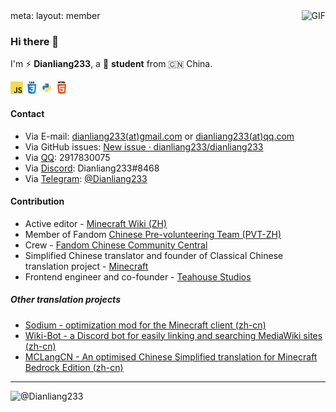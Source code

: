 <route lang="yaml">
meta:
  layout: member
</route>

<img align="right" alt="GIF" src="https://i.pinimg.com/originals/e4/26/70/e426702edf874b181aced1e2fa5c6cde.gif" />

### Hi there 👋

I'm ⚡️ **Dianliang233**, a 📖 **student** from 🇨🇳 China.

<code><img height="20" src="https://raw.githubusercontent.com/github/explore/80688e429a7d4ef2fca1e82350fe8e3517d3494d/topics/javascript/javascript.png"></code>
<code><img height="20" src="https://raw.githubusercontent.com/github/explore/80688e429a7d4ef2fca1e82350fe8e3517d3494d/topics/css/css.png"></code>
<code><img height="20" src="https://raw.githubusercontent.com/github/explore/80688e429a7d4ef2fca1e82350fe8e3517d3494d/topics/python/python.png"></code>
<code><img height="20" src="https://raw.githubusercontent.com/github/explore/80688e429a7d4ef2fca1e82350fe8e3517d3494d/topics/html/html.png"></code>

#### Contact

- Via E-mail: [dianliang233(at)gmail.com](mailto:dianliang233@gmail.com) or [dianliang233(at)qq.com](mailto:dianliang233@qq.com)
- Via GitHub issues: [New issue · dianliang233/dianliang233](https://github.com/dianliang233/dianliang233/issues/new)
- Via [QQ](https://im.qq.com): 2917830075
- Via [Discord](https://discord.com): Dianliang233#8468
- Via [Telegram](https://telegram.org): [@Dianliang233](https://t.me/Dianliang233)

#### Contribution

- Active editor - [Minecraft Wiki (ZH)](https://minecraft-zh.gamepedia.com/Minecraft_Wiki)
- Member of Fandom [Chinese Pre-volunteering Team (PVT-ZH)](https://community.fandom.com/zh/wiki/ZHCC:PVT/en)
- Crew - [Fandom Chinese Community Central](https://community.fandom.com/zh/)
- Simplified Chinese translator and founder of Classical Chinese translation project - [Minecraft](https://crowdin.com/project/minecraft)
- Frontend engineer and co-founder - [Teahouse Studios](https://github.com/Teahouse-Studios)

##### Other translation projects

- [Sodium - optimization mod for the Minecraft client (zh-cn)](https://github.com/jellysquid3/sodium-fabric)
- [Wiki-Bot - a Discord bot for easily linking and searching MediaWiki sites (zh-cn)](https://github.com/Markus-Rost/discord-wiki-bot)
- [MCLangCN - An optimised Chinese Simplified translation for Minecraft Bedrock Edition (zh-cn)](https://github.com/ff98sha/mclangcn)

---

![@Dianliang233](https://github-readme-stats.vercel.app/api?username=dianliang233&count_private=true&show_icons=true&theme=tokyonight)
